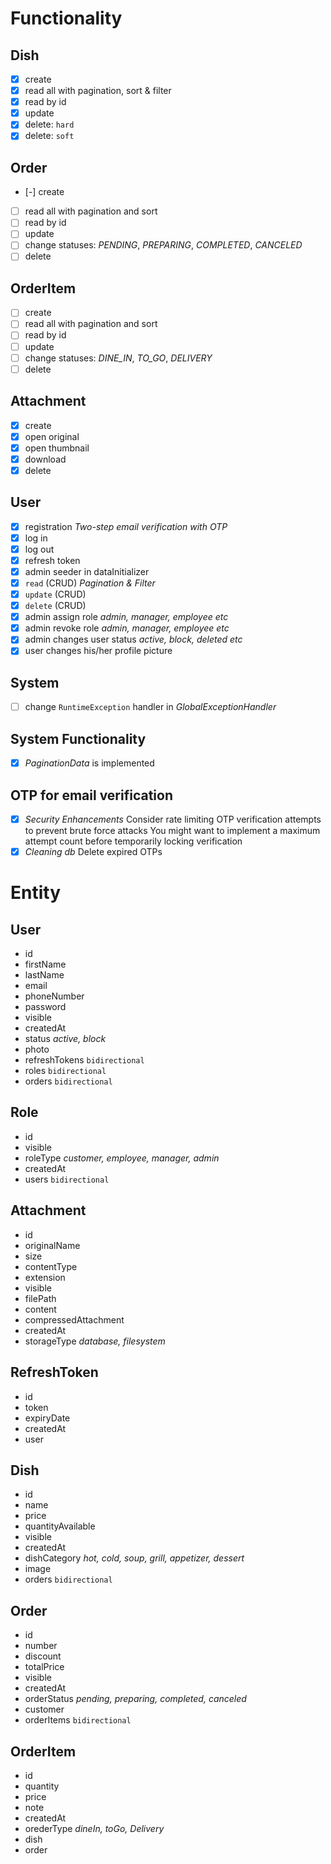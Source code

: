 # Functionality
## Dish
 - [x] create
 - [x] read all with pagination, sort & filter
 - [x] read by id
 - [x] update
 - [x] delete: `hard`
 - [x] delete: `soft`

## Order
 - [-] create
 - [ ] read all with pagination and sort
 - [ ] read by id
 - [ ] update
 - [ ] change statuses: *PENDING*, *PREPARING*, *COMPLETED*, *CANCELED*
 - [ ] delete

## OrderItem
 - [ ] create
 - [ ] read all with pagination and sort
 - [ ] read by id
 - [ ] update
 - [ ] change statuses: *DINE_IN*, *TO_GO*, *DELIVERY*
 - [ ] delete

## Attachment
 - [x] create
 - [x] open original
 - [x] open thumbnail
 - [x] download
 - [x] delete

## User
 - [x] registration *Two-step email verification with OTP*
 - [x] log in
 - [x] log out
 - [x] refresh token
 - [x] admin seeder in dataInitializer
 - [x] `read` (CRUD) *Pagination & Filter*
 - [x] `update` (CRUD)
 - [x] `delete` (CRUD)
 - [x] admin assign role *admin, manager, employee etc*
 - [x] admin revoke role *admin, manager, employee etc*
 - [x] admin changes user status *active, block, deleted etc*
 - [x] user changes his/her profile picture

## System
 - [ ] change `RuntimeException` handler in *GlobalExceptionHandler*

## System Functionality
 - [x] *PaginationData* is implemented

## OTP for email verification
 - [x] *Security Enhancements*
Consider rate limiting OTP verification attempts to prevent brute force attacks
You might want to implement a maximum attempt count before temporarily locking verification
 - [x] *Cleaning db*
Delete expired OTPs

# Entity
## User
 - id
 - firstName
 - lastName
 - email
 - phoneNumber
 - password
 - visible
 - createdAt
 - status *active, block*
 - photo
 - refreshTokens `bidirectional`
 - roles `bidirectional`
 - orders `bidirectional`

## Role
 - id
 - visible
 - roleType *customer, employee, manager, admin*
 - createdAt
 - users `bidirectional`

## Attachment
 - id
 - originalName
 - size
 - contentType
 - extension
 - visible
 - filePath
 - content
 - compressedAttachment
 - createdAt
 - storageType *database, filesystem*

## RefreshToken
 - id
 - token
 - expiryDate
 - createdAt
 - user

## Dish
 - id
 - name
 - price
 - quantityAvailable
 - visible
 - createdAt
 - dishCategory *hot, cold, soup, grill, appetizer, dessert*
 - image
 - orders `bidirectional`
 
## Order
 - id
 - number
 - discount
 - totalPrice
 - visible
 - createdAt
 - orderStatus *pending, preparing, completed, canceled*
 - customer
 - orderItems `bidirectional`

## OrderItem
 - id
 - quantity
 - price
 - note
 - createdAt
 - orederType *dineIn, toGo, Delivery*
 - dish
 - order

